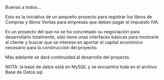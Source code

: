 Buenas a todos...

Esto es la iniciativa de un pequeño proyecto para registrar los libros de Compras y libros Ventas para empresas que deben pagar el impuesto IVA. 

Es un proyecto del que no se ha concretado su negociación para desarrollarlo totalmente, sólo tiene unas interfaces básicas para mostrarle al cliente y buscar que se interese en aportar el capital económico necesario para la construcción del proyecto.

Más adelante se dará continuidad al desarrollo del proyecto.

NOTA: la base de datos está en MySQL y se encuentra toda en el archivo Base de Datos.sql
